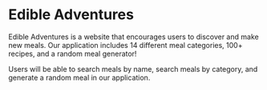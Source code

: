 # Edible Adventures

Edible Adventures is a website that encourages users to discover and make new meals. Our application includes 14 different meal categories, 100+ recipes, and a random meal generator!

Users will be able to search meals by name, search meals by category, and generate a random meal in our application.
